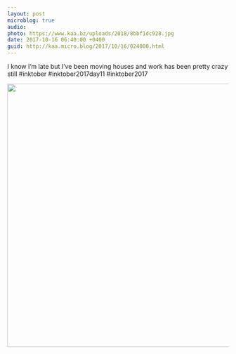 ```yaml
---
layout: post
microblog: true
audio: 
photo: https://www.kaa.bz/uploads/2018/8bbf1dc928.jpg
date: 2017-10-16 06:40:00 +0400
guid: http://kaa.micro.blog/2017/10/16/024000.html
---
```

I know I’m late but I’ve been moving houses and work has been pretty crazy still #inktober #inktober2017day11 #inktober2017

<img src="https://www.kaa.bz/uploads/2018/8bbf1dc928.jpg" width="600" height="600" />
